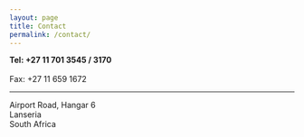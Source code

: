 ```yaml
---
layout: page
title: Contact
permalink: /contact/
---
```


<p>
<strong>Tel: +27 11 701 3545 / 3170</strong>
<br>
<br>
Fax: +27 11 659 1672
<br>
<hr>
Airport Road, Hangar 6
<br>
Lanseria
<br>
South Africa
</p>
